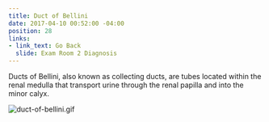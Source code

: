 ```yaml
---
title: Duct of Bellini
date: 2017-04-10 00:52:00 -04:00
position: 28
links:
- link_text: Go Back
  slide: Exam Room 2 Diagnosis
---
```


Ducts of Bellini, also known as collecting ducts, are tubes located within  the renal medulla that transport urine through the renal papilla and into the minor calyx.

![duct-of-bellini.gif](/uploads/duct-of-bellini.gif)